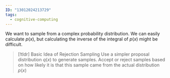 ```yaml
---
ID: "13012024213729"
tags:
  - cognitive-computing
---
```

We want to sample from a complex probability distribution. We can easily calculate $p(x)$, but calculating the inverse of the integral of $p(x)$ might be difficult.

> [!tldr] Basic Idea of Rejection Sampling
> Use a simpler proposal distribution $q(x)$ to generate samples. Accept or reject samples based on how likely it is that this sample came from the actual distribution $p(x)$
